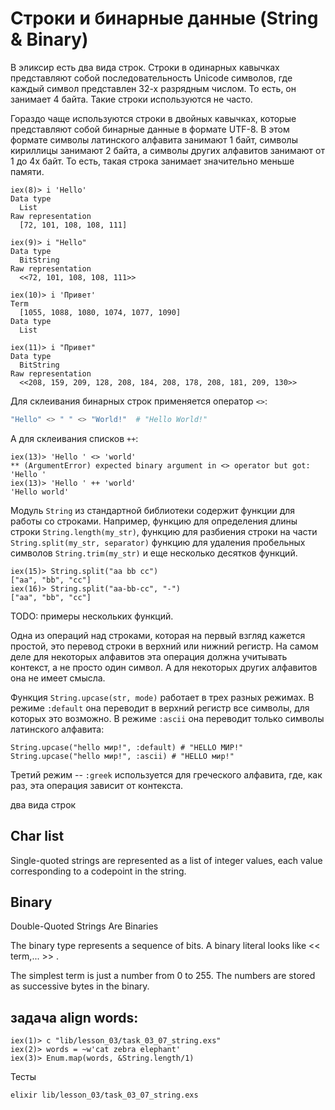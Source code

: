 # Строки и бинарные данные (String & Binary)

В эликсир есть два вида строк. Строки в одинарных кавычках представляют собой последовательность Unicode символов, где каждый символ представлен 32-х разрядным числом. То есть, он занимает 4 байта. Такие строки используются не часто.

Гораздо чаще используются строки в двойных кавычках, которые представляют собой бинарные данные в формате UTF-8. В этом формате символы латинского алфавита занимают 1 байт, символы кириллицы занимают 2 байта, а символы других алфавитов занимают от 1 до 4х байт. То есть, такая строка занимает значительно меньше памяти.

```
iex(8)> i 'Hello'
Data type
  List
Raw representation
  [72, 101, 108, 108, 111]

iex(9)> i "Hello"
Data type
  BitString
Raw representation
  <<72, 101, 108, 108, 111>>

iex(10)> i 'Привет'
Term
  [1055, 1088, 1080, 1074, 1077, 1090]
Data type
  List

iex(11)> i "Привет"
Data type
  BitString
Raw representation
  <<208, 159, 209, 128, 208, 184, 208, 178, 208, 181, 209, 130>>
```

Для склеивания бинарных строк применяется оператор `<>`:

```elixir
"Hello" <> " " <> "World!"  # "Hello World!"
```

А для склеивания списков `++`:
```
iex(13)> 'Hello ' <> 'world'
** (ArgumentError) expected binary argument in <> operator but got: 'Hello '
iex(13)> 'Hello ' ++ 'world'
'Hello world'
```

Модуль `String` из стандартной библиотеки содержит функции для работы со строками. Например, функцию для определения длины строки `String.length(my_str)`, функцию для разбиения строки на части `String.split(my_str, separator)` функцию для удаления пробельных символов `String.trim(my_str)` и еще несколько десятков функций.

```
iex(15)> String.split("aa bb cc")
["aa", "bb", "cc"]
iex(16)> String.split("aa-bb-cc", "-")
["aa", "bb", "cc"]
```

TODO: примеры нескольких функций.

Одна из операций над строками, которая на первый взгляд кажется простой, это перевод строки в верхний или нижний регистр. На самом деле для некоторых алфавитов эта операция должна учитывать контекст, а не просто один символ. А для некоторых других алфавитов она не имеет смысла.

Функция `String.upcase(str, mode)` работает в трех разных режимах. В режиме `:default` она переводит в верхний регистр все символы, для которых это возможно. В режиме `:ascii` она переводит только символы латинского алфавита:

```
String.upcase("hello мир!", :default) # "HELLO МИР!"
String.upcase("hello мир!", :ascii) # "HELLO мир!"
```

Третий режим -- `:greek` используется для греческого алфавита, где, как раз, эта операция зависит от контекста.


два вида строк


## Char list

Single-quoted strings are represented as a list of integer values,
each value corresponding to a codepoint in the string.

## Binary

Double-Quoted Strings Are Binaries

The binary type represents a sequence of bits.
A binary literal looks like << term,... >> .

The simplest term is just a number from 0 to 255.
The numbers are stored as successive bytes in the binary.


## задача align words:
```
iex(1)> c "lib/lesson_03/task_03_07_string.exs"
iex(2)> words = ~w'cat zebra elephant'
iex(3)> Enum.map(words, &String.length/1)
```

Тесты
```
elixir lib/lesson_03/task_03_07_string.exs
```
